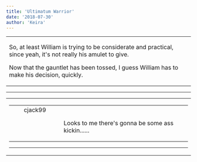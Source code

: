 ```yaml
---
title: 'Ultimatum Warrior'
date: '2018-07-30'
author: 'Keira'
---
```


<div>
<!-- Main content here -->
<table border="0" class="post"><tbody><tr><td>
   
   <div class="post_body">
       <p>So, at least William is trying to be considerate and practical, since yeah, it's not really his amulet to give.</p><p>Now that the gauntlet has been tossed, I guess William has to make his decision, quickly.</p>
   </div>
   </td></tr>
   </tbody></table><hr><table style="width:100%; border:0;" class="comment_table"><tbody><tr><td width="100%"><a name=""> </a><div style="width:100%;" class="comment"><table border="0" width="100%"><tbody><tr><td align="center" valign="top" width="125">
<span class="comment_title"><center>cjack99<br></center><a name="3131">&nbsp;</a></span><br>
<center><img src="https://www.gravatar.com/avatar.php?gravatar_id=0d64a81c949e2b9cee22837d69194ac9&amp;default=http%3A%2F%2Fmysteriesofthearcana.com%2Ftemplates%2Fmain%2Fimages%2Favatar.gif&amp;size=80&amp;rating=g" border="0" alt=""></center>
</td>
<td valign="top">


<p class="comment_text"> </p><p class="comment_text"><br> Looks to me there's gonna be some ass kickin......</p>
 

</td></tr></tbody></table>
<hr></div></td></tr></tbody></table>
<!-- End main content -->
              </div>
